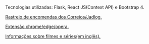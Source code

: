 Tecnologias utilizadas: Flask, React JS(Context API) e Bootstrap 4.

<a href="https://www.minhaencomenda.me/">Rastreio de encomendas dos Correios/Jadlog.</a>

<a href="https://www.minhaencomenda.me/extensao-minha-encomenda">Extensão chrome/edge/opera.</a>

<a href="https://info-movie.netlify.app/">Informações sobre filmes e séries(em inglês).</a>
